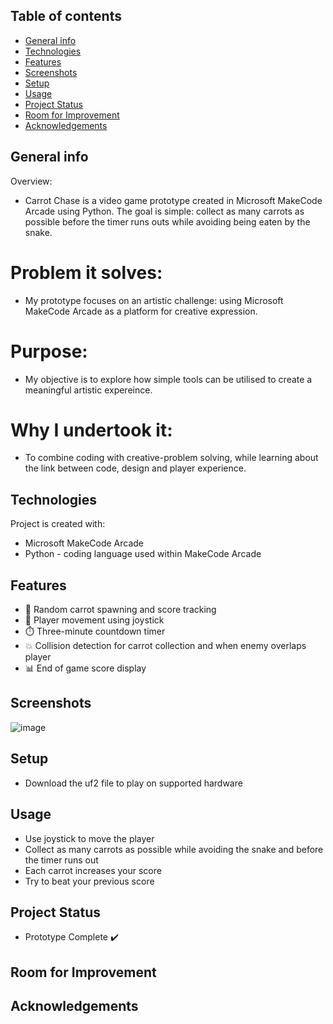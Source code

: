 ## Table of contents
* [General info](#general-info)
* [Technologies](#technologies)
* [Features](#features)
* [Screenshots](#screenshots)
* [Setup](#setup)
* [Usage](#usage)
* [Project Status](#project-status)
* [Room for Improvement](#room-for-improvement)
* [Acknowledgements](#acknowledgements)

## General info
Overview:
* Carrot Chase is a video game prototype created in Microsoft MakeCode Arcade using Python. The goal is simple: collect as many carrots as possible before the timer runs outs while avoiding being eaten by the snake.
# Problem it solves:
* My prototype focuses on an artistic challenge: using Microsoft MakeCode Arcade as a platform for creative expression.
# Purpose:
* My objective is to explore how simple tools can be utilised to create a meaningful artistic expereince.
# Why I undertook it:
* To combine coding with creative-problem solving, while learning about the link between code, design and player experience. 
	
## Technologies
Project is created with:
* Microsoft MakeCode Arcade
* Python - coding language used within MakeCode Arcade 


## Features
* 🥕 Random carrot spawning and score tracking
* 🐰 Player movement using joystick
* ⏱️ Three-minute countdown timer
* 💥 Collision detection for carrot collection and when enemy overlaps player
* 📊 End of game score display

## Screenshots
![image](https://github.com/user-attachments/assets/89dd8203-e983-479e-b64f-78048ad3716d)


## Setup
* Download the uf2 file to play on supported hardware


## Usage
* Use joystick to move the player
* Collect as many carrots as possible while avoiding the snake and before the timer runs out
* Each carrot increases your score
* Try to beat your previous score 


## Project Status
* Prototype Complete ✔️


## Room for Improvement


## Acknowledgements 


